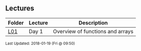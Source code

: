 ## Lectures
| Folder | Lecture | Description|
 | ------------|------------|------------|
 | [L01](./L01) |  Day 1  |  Overview of functions and arrays |

<sup>Last Updated: 2018-01-19 (Fri @ 09:50)</sup>